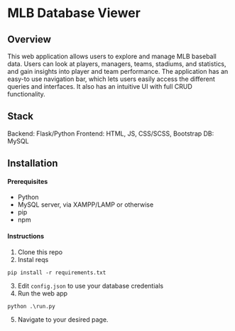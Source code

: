 # MLB Database Viewer

## Overview
This web application allows users to explore and manage MLB baseball data. Users can look at players, managers, teams, stadiums, and statistics, and gain insights into player and team performance. The application has an easy-to use navigation bar, which lets users easily access the different queries and interfaces.  It also has an intuitive UI with full CRUD functionality.

## Stack
Backend: Flask/Python
Frontend: HTML, JS, CSS/SCSS, Bootstrap
DB: MySQL

## Installation

#### Prerequisites
- Python
- MySQL server, via XAMPP/LAMP or otherwise
- pip
- npm

#### Instructions

1. Clone this repo
2. Instal reqs
```
pip install -r requirements.txt
```
3. Edit `config.json` to use your database credentials
4. Run the web app
```
python .\run.py
```
5. Navigate to your desired page.